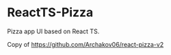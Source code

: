 # ReactTS-Pizza

Pizza app UI based on React TS.

Copy of https://github.com/Archakov06/react-pizza-v2